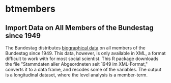 # btmembers

## Import Data on All Members of the Bundestag since 1949

The Bundestag distributes [biographical data](https://www.bundestag.de/services/opendata/) on all members of the Bundestag since 1949. This data, however, is only available in XML, a format difficult to work with for most social  scientist. This R package downloads the file "Stammdaten aller Abgeordneten seit 1949 im XML-Format," converts it to a data frame, and recodes some of the variables. The output is a longitudinal dataset, where the level analysis is a member-term. 

